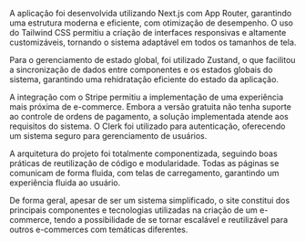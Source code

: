 A aplicação foi desenvolvida utilizando Next.js com App Router, garantindo uma estrutura moderna e eficiente, com otimização de desempenho. O uso do Tailwind CSS permitiu a criação de interfaces responsivas e altamente customizáveis, tornando o sistema adaptável em todos os tamanhos de tela.

Para o gerenciamento de estado global, foi utilizado Zustand, o que facilitou a sincronização de dados entre componentes e os estados globais do sistema, garantindo uma rehidratação eficiente do estado da aplicação.

A integração com o Stripe permitiu a implementação de uma experiência mais próxima  de e-commerce. Embora a versão gratuita não tenha suporte ao controle de ordens de pagamento, a solução implementada atende aos requisitos do sistema. O Clerk foi utilizado para autenticação, oferecendo um sistema seguro para gerenciamento de usuários.

A arquitetura do projeto foi totalmente componentizada, seguindo boas práticas de reutilização de código e modularidade. Todas as páginas se comunicam de forma fluida, com telas de carregamento, garantindo um experiência fluida ao usuário.

De forma geral, apesar de ser um sistema simplificado, o site constitui dos principais componentes e tecnologias utilizadas na criação de um e-commerce, tendo a possibilidade de se tornar escalável e reutilizável para outros e-commerces com temáticas diferentes. 
